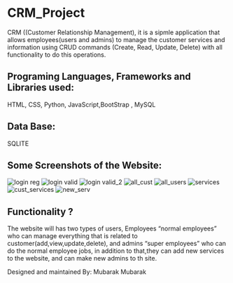 # CRM_Project
CRM ((Customer Relationship Management), it is a sipmle application that allows employees(users and admins) to manage the customer services and information using CRUD
commands (Create, Read, Update, Delete) with all functionality to do this operations.  

## Programing Languages, Frameworks and Libraries used:
HTML, CSS, Python, JavaScript,BootStrap , MySQL

## Data Base:
SQLITE

## Some Screenshots of the Website: 
![login reg](https://user-images.githubusercontent.com/96618482/176931423-e496d6e4-8af7-4efe-b78c-05cdd4d7c99c.PNG)
![login valid](https://user-images.githubusercontent.com/96618482/176931451-a2d7455a-9b5e-40a6-bbaf-971446fba9ae.PNG)
![login valid_2](https://user-images.githubusercontent.com/96618482/176931467-6f2bb5d8-c188-488d-844c-c11b3ba1a46a.PNG)
![all_cust](https://user-images.githubusercontent.com/96618482/176931494-c956dbc7-4358-43bf-9fd9-3288a9347e64.PNG)
![all_users](https://user-images.githubusercontent.com/96618482/176931506-d48821c7-6551-4318-acf5-2687aa125621.PNG)
![services](https://user-images.githubusercontent.com/96618482/176931526-d40a7f68-fe93-4d2f-809a-9b18a3518c4f.PNG)
![cust_services](https://user-images.githubusercontent.com/96618482/176931551-4196bd46-1364-43cf-9521-67204eb8ffcf.PNG)
![new_serv](https://user-images.githubusercontent.com/96618482/176931582-5f3b5299-5556-44c1-a0f8-43f84c2ddd57.PNG)



## Functionality ?
The website will has two types of users, Employees “normal employees” who can manage everything that is related to customer(add,view,update,delete),
and admins “super employees” who can do the normal employee jobs, in addition to that,they can add new services to the website, and can make new admins to th site.


Designed and maintained By: Mubarak Mubarak

